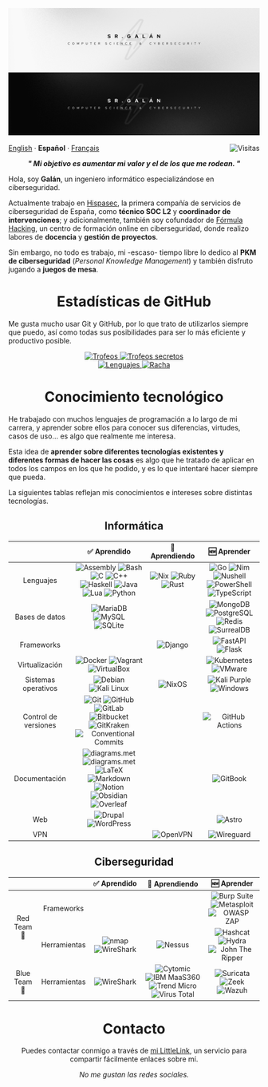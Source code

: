 <div align="center">
    <p>
        <img src=".github/readme/banner-light.png#gh-light-mode-only" alt="Banner (claro)" />
        <img src=".github/readme/banner-dark.png#gh-dark-mode-only" alt="Banner (oscuro)" />
    </p>
    <p align="left">
        <a href="/languages/README-en.md">English<a> · <b>Español</b> · <a href="/languages/README-fr.md">Français</a>
        <img align="right" src="https://komarev.com/ghpvc/?username=15Galan" alt="Visitas"/>
    </p>
    <p>
        <b><i>" Mi objetivo es aumentar mi valor y el de los que me rodean. "</b></i>
    </p>
    <!--
    <p>
        <img src="https://img.shields.io/badge/Nat-🇪🇸-%23aaaaaa.svg?style=flat" alt="Idioma nativo"/>
        <a href="/languages/README-en.md">
            <img src="https://img.shields.io/badge/B1-🇬🇧-%23aaaaaa.svg?style=flat" alt="Segundo idioma"/>
        <a>
        <a href="/languages/README-fr.md">
            <img src="https://img.shields.io/badge/A2-🇫🇷-%23aaaaaa.svg?style=flat" alt="Tercer idioma"/>
        </a>
    </p>
    -->
    <div align="left">
        <p>
            Hola, soy <b>Galán</b>, un ingeniero informático especializándose en ciberseguridad.
        </p>
        <p>
            Actualmente trabajo en <a href="https://hispasec.com">Hispasec</a>, la primera compañía de servicios de ciberseguridad de España, como <b>técnico SOC L2</b> y <b>coordinador de intervenciones</b>; y adicionalmente, también soy cofundador de <a href="https://formulahacking.es">Fórmula Hacking</a>, un centro de formación online en ciberseguridad, donde realizo labores de <b>docencia</b> y <b>gestión de proyectos</b>.
        </p>
        <p>
            Sin embargo, no todo es trabajo, mi -escaso- tiempo libre lo dedico al <b>PKM de ciberseguridad</b> (<i>Personal Knowledge Management</i>) y también disfruto jugando a <b>juegos de mesa</b>.
        </p>
    </div>
</div>

<div align="center">
    <h1>Estadísticas de GitHub</h1>
    <p align="left">
        Me gusta mucho usar Git y GitHub, por lo que trato de utilizarlos siempre que puedo, así como todas sus posibilidades para ser lo más eficiente y productivo posible.
    </p>
    <a href="https://github.com/15Galan">
        <img src="https://github-trophies.vercel.app/?username=15Galan&no-bg=true&no-frame=true&rank=SSS,SS,S,AAA,AA,A,B,C&file=2&column=3&margin-w=5&margin-h=5" alt="Trofeos" weight="200vw"/>
        <img src="https://github-trophies.vercel.app/?username=15Galan&no-bg=true&no-frame=true&rank=SECRET&file=2&column=2&margin-w=5&margin-h=5" alt="Trofeos secretos" weight="200vw"/>
        <br>
        <img src="https://github-readme-stats.vercel.app/api/top-langs/?username=15Galan&theme=transparent&title_color=00000000&bg_color=00000000&hide_border=true&layout=compact&langs_count=6" height="130em" weight="100vw" alt="Lenguajes"/>
        <img src="https://github-readme-streak-stats.herokuapp.com/?user=15Galan&theme=transparent&hide_border=true&stroke=00000000&date_format=j%20M%5B%20Y%5D&mode=weekly&locale=es" height="130em" weight="100vw" alt="Racha"/>
    </a>
</div>

<div align="center">
    <h1>Conocimiento tecnológico</h1>
    <div align="left">
        <p>
            He trabajado con muchos lenguajes de programación a lo largo de mi carrera, y aprender sobre ellos para conocer sus diferencias, virtudes, casos de uso... es algo que realmente me interesa.
        </p>
        <p>
            Esta idea de <b>aprender sobre diferentes tecnologías existentes y diferentes formas de hacer las cosas</b> es algo que he tratado de aplicar en todos los campos en los que he podido, y es lo que intentaré hacer siempre que pueda.
        </p>
        <p>
            La siguientes tablas reflejan mis conocimientos e intereses sobre distintas tecnologías.
        </p>
    </div>
    <h2>Informática</h2>
    <table>
        <thead>
            <tr>
                <th></th>
                <th>✅ Aprendido</th>
                <th>🔁 Aprendiendo</th>
                <th>🆕 Aprender</th>
            </tr>
        </thead>
        <tbody align="center">
            <tr>
                <td>Lenguajes</td>
                <td>
                    <img src="https://img.shields.io/badge/Assembly-%23545454.svg?style=flat&logo=assembly&logoColor=white" alt="Assembly">
                    <img src="https://img.shields.io/badge/Bash-%23121011.svg?style=flat&logo=gnu-bash&logoColor=white" alt="Bash">
                    <br>
                    <img src="https://img.shields.io/badge/C-%2300599C.svg?style=flat&logo=c&logoColor=white" alt="C">
                    <img src="https://img.shields.io/badge/C++-%2300599C.svg?style=flat&logo=c%2B%2B&logoColor=white" alt="C++">
                    <br>
                    <img src="https://img.shields.io/badge/Haskell-5e5086?style=flat&logo=haskell&logoColor=white" alt="Haskell">
                    <img src="https://img.shields.io/badge/Java-%23DD4F39.svg?style=flat&logo=oracle&logoColor=white" alt="Java">
                    <br>
                    <img src="https://img.shields.io/badge/Lua-%232C2D72.svg?style=flat&logo=lua&logoColor=white" alt="Lua">
                    <img src="https://img.shields.io/badge/Python-3670A0?style=flat&logo=python&logoColor=white" alt="Python">
                </td>
                <td>
                    <img src="https://img.shields.io/badge/Nix-%235277C3.svg?style=flat&logo=nixos&logoColor=white" alt="Nix">
                    <img src="https://img.shields.io/badge/Ruby-%23CC342D.svg?style=flat&logo=ruby&logoColor=white" alt="Ruby">
                    <br>
                    <img src="https://img.shields.io/badge/Rust-%23000000.svg?style=flat&logo=rust&logoColor=white" alt="Rust">
                </td>
                <td>
                    <img src="https://img.shields.io/badge/Go-%2300ADD8.svg?style=flat&logo=go&logoColor=white" alt="Go">
                    <img src="https://img.shields.io/badge/Nim-%23FFE953.svg?style=flat&logo=nim&logoColor=black" alt="Nim">
                    <br>
                    <img src="https://img.shields.io/badge/Nushell-%234E9A06.svg?style=flat&logo=nushell&logoColor=white" alt="Nushell">
                    <img src="https://img.shields.io/badge/PowerShell-%235391FE.svg?style=flat&logo=powershell&logoColor=white" alt="PowerShell">
                    <br>
                    <img src="https://img.shields.io/badge/TypeScript-%23007ACC.svg?style=flat&logo=typescript&logoColor=white" alt="TypeScript">
                </td>
            </tr>
            <tr>
                <td>Bases de datos</td>
                <td>
                    <img src="https://img.shields.io/badge/MariaDB-003545?style=flat&logo=mariadb&logoColor=white" alt="MariaDB">
                    <img src="https://img.shields.io/badge/MySQL-%2300f.svg?style=flat&logo=mysql&logoColor=white" alt="MySQL">
                    <br>
                    <img src="https://img.shields.io/badge/SQLite-%2307405e.svg?style=flat&logo=sqlite&logoColor=white" alt="SQLite">
                </td>
                <td>
                </td>
                <td>
                    <img src="https://img.shields.io/badge/MongoDB-%234ea94b.svg?style=flat&logo=mongodb&logoColor=white" alt="MongoDB">
                    <img src="https://img.shields.io/badge/PostgreSQL-%23316192.svg?style=flat&logo=postgresql&logoColor=white" alt="PostgreSQL">
                    <br>
                    <img src="https://img.shields.io/badge/Redis-%23DC382D.svg?style=flat&logo=redis&logoColor=white" alt="Redis">
                    <img src="https://img.shields.io/badge/SurrealDB-%23FF00A0.svg?style=flat&logo=surrealdb&logoColor=white" alt="SurrealDB">
                </td>
            </tr>
            <tr>
                <td>Frameworks</td>
                <td>
                </td>
                <td>
                    <img src="https://img.shields.io/badge/Django-%23092E20.svg?style=flat&logo=django&logoColor=white" alt="Django">
                </td>
                <td>
                    <img src="https://img.shields.io/badge/FastAPI-%23009688.svg?style=flat&logo=fastapi&logoColor=white" alt="FastAPI">
                    <img src="https://img.shields.io/badge/Flask-%23000000.svg?style=flat&logo=flask&logoColor=white" alt="Flask">
                </tr>
            </tr>
            <tr>
                <td>Virtualización</td>
                <td>
                    <img src="https://img.shields.io/badge/Docker-%230db7ed.svg?style=flat&logo=docker&logoColor=white" alt="Docker">
                    <img src="https://img.shields.io/badge/Vagrant-%231868F2.svg?style=flat&logo=vagrant&logoColor=white" alt="Vagrant">
                    <br>
                    <img src="https://img.shields.io/badge/VirtualBox-%23183A61.svg?style=flat&logo=virtualbox&logoColor=white" alt="VirtualBox">
                </td>
                <td>
                </td>
                <td>
                    <img src="https://img.shields.io/badge/Kubernetes-%23326CE5.svg?style=flat&logo=kubernetes&logoColor=white" alt="Kubernetes">
                    <img src="https://img.shields.io/badge/VMware-%23607078.svg?style=flat&logo=vmware&logoColor=white" alt="VMware">
                </td>
            <tr>
                <td>Sistemas operativos</td>
                <td>
                    <img src="https://img.shields.io/badge/Debian-%23A81D33.svg?style=flat&logo=debian&logoColor=white" alt="Debian">
                    <img src="https://img.shields.io/badge/Kali%20Linux-%23080636.svg?style=flat&logo=kali-linux&logoColor=white" alt="Kali Linux">
                </td>
                <td>
                    <img src="https://img.shields.io/badge/NixOS-%235277C3.svg?style=flat&logo=nixos&logoColor=white" alt="NixOS">
                </td>
                <td>
                    <img src="https://img.shields.io/badge/Kali%20Purple-%23AE078C.svg?style=flat&logo=kali-linux&logoColor=white" alt="Kali Purple">
                    <img src="https://img.shields.io/badge/Windows-0078D6?style=flat&logo=windows&logoColor=white" alt="Windows">
                </td>
            </tr>
            <tr>
                <td>Control de versiones</td>
                <td>
                    <img src="https://img.shields.io/badge/Git-%23F05032.svg?style=flat&logo=git&logoColor=white" alt="Git">
                    <img src="https://img.shields.io/badge/GitHub-%23121011.svg?style=flat&logo=github&logoColor=white" alt="GitHub">
                    <br>
                    <img src="https://img.shields.io/badge/GitLab-%23FC6D26.svg?style=flat&logo=gitlab&logoColor=white" alt="GitLab">
                    <img src="https://img.shields.io/badge/Bitbucket-%230052CC.svg?style=flat&logo=bitbucket&logoColor=white" alt="Bitbucket">
                    <br>
                    <img src="https://img.shields.io/badge/GitKraken-%23179287.svg?style=flat&logo=gitkraken&logoColor=white" alt="GitKraken">
                    <img src="https://img.shields.io/badge/Conventional%20Commits-%23FE5196.svg?style=flat&logo=conventional-commits&logoColor=white" alt="Conventional Commits">
                </td>
                <td>
                </td>
                <td>
                    <img src="https://img.shields.io/badge/GitHub%20Actions-%232088FF.svg?style=flat&logo=github-actions&logoColor=white" alt="GitHub Actions">
                </tr>
            </tr>
            <tr>
                <td>Documentación</td>
                <td>
                    <img src="https://img.shields.io/badge/diagrams.net-%23F08705.svg?style=flat&logo=diagrams.net&logoColor=white" alt="diagrams.met">
                    <img src="https://img.shields.io/badge/Excalidraw-%236965DB.svg?style=flat&logo=excalidraw&logoColor=white" alt="diagrams.met">
                    <br>
                    <img src="https://img.shields.io/badge/Latex-%23008080.svg?style=flat&logo=latex&logoColor=white" alt="LaTeX">
                    <img src="https://img.shields.io/badge/Markdown-%23151515.svg?style=flat&logo=markdown&logoColor=white" alt="Markdown">
                    <br>
                    <img src="https://img.shields.io/badge/Notion-%23FFFFFF.svg?style=flat&logo=notion&logoColor=black" alt="Notion">
                    <img src="https://img.shields.io/badge/Obsidian-%23483699.svg?style=flat&logo=obsidian&logoColor=white" alt="Obsidian">
                    <br>
                    <img src="https://img.shields.io/badge/Overleaf-%2347A141.svg?style=flat&logo=overleaf&logoColor=white" alt="Overleaf">
                </td>
                <td>
                </td>
                <td>
                    <img src="https://img.shields.io/badge/GitBook-%233884FF.svg?style=flat&logo=gitbook&logoColor=white" alt="GitBook">
                </td>
            </tr>
            <tr>
                <td>Web</td>
                <td>
                    <img src="https://img.shields.io/badge/Drupal-%230678BE.svg?style=flat&logo=drupal&logoColor=white" alt="Drupal">
                    <img src="https://img.shields.io/badge/WordPress-%2321759B.svg?style=flat&logo=wordpress&logoColor=white" alt="WordPress">
                </td>
                <td>
                </td>
                <td>
                    <img src="https://img.shields.io/badge/Astro-%23000000.svg?style=flat&logo=astro&logoColor=white" alt="Astro">
                </td>
            </tr>
            <tr>
                <td>VPN</td>
                <td>
                </td>
                <td>
                    <img src="https://img.shields.io/badge/OpenVPN-%23EA7E20.svg?style=flat&logo=openvpn&logoColor=white" alt="OpenVPN">
                </td>
                <td>
                    <img src="https://img.shields.io/badge/Wireguard-%2388171A.svg?style=flat&logo=wireguard&logoColor=white" alt="Wireguard">
                </td>
            </tr>
            <!--
            <tr>
                <td><i>Otros</i></td>
                <td>
                </td>
                <td>
                    <img src="https://img.shields.io/badge/Gimp-%235C5543.svg?style=flat&logo=gimp&logoColor=white" alt="Gimp">
                    <img src="https://img.shields.io/badge/Warp-%2301A4FF.svg?style=flat&logo=warp&logoColor=white" alt="Warp">
                </td>
                <td>
                    <img src="https://img.shields.io/badge/Inkscape-%23000000.svg?style=flat&logo=inkscape&logoColor=white" alt="Inkscape">
                    <img src="https://img.shields.io/badge/Neovim-%2357A143.svg?style=flat&logo=neovim&logoColor=white" alt="Neovim">
                    <br>
                    <img src="https://img.shields.io/badge/Raspberry%20Pi-%23C51A4A.svg?style=flat&logo=raspberry-pi&logoColor=white" alt="Raspberry Pi">
                </td>
            </tr>
            -->
        </tbody>
    </table>
    <h2>Ciberseguridad</h2>
    <table>
        <thead>
            <tr>
                <th colspan="2"></th>
                <th>✅ Aprendido</th>
                <th>🔁 Aprendiendo</th>
                <th>🆕 Aprender</th>
            </tr>
        </thead>
        <tbody align="center">
            <tr>
                <td rowspan="2">Red Team<br>🔴</td>
                <td>Frameworks</td>
                <td>
                </td>
                <td>
                </td>
                <td>
                    <img src="https://img.shields.io/badge/Burp%20Suite-%23FF6633.svg?style=flat&logo=burp-suite&logoColor=white" alt="Burp Suite">
                    <img src="https://img.shields.io/badge/Metasploit-%232596CD.svg?style=flat&logo=metasploit&logoColor=white" alt="Metasploit">
                    <br>
                    <img src="https://img.shields.io/badge/OWASP%20ZAP-%2300549E.svg?style=flat&logo=zap&logoColor=white" alt="OWASP ZAP">
                </td>
            </tr>
            <tr>
                <td>Herramientas</td>
                <td>
                    <img src="https://img.shields.io/badge/nmap-%23D0ECF4.svg?style=flat&logo=nmap&logoColor=white" alt="nmap">
                    <img src="https://img.shields.io/badge/WireShark-%231679A7.svg?style=flat&logo=wireshark&logoColor=white" alt="WireShark">
                </td>
                <td>
                    <img src="https://img.shields.io/badge/Nessus-%23061E42.svg?style=flat&logo=nessus&logoColor=white" alt="Nessus">
                </td>
                <td>
                    <img src="https://img.shields.io/badge/Hashcat-%233E3E41.svg?style=flat&logo=hashcat&logoColor=white" alt="Hashcat">
                    <img src="https://img.shields.io/badge/Hydra-%23168F78.svg?style=flat&logo=hydra&logoColor=white" alt="Hydra">
                    <br>
                    <img src="https://img.shields.io/badge/John%20The%20Ripper-%23BA1515.svg?style=flat&logo=john-the-ripper&logoColor=black" alt="John The Ripper">
                </td>
            </tr>
            <tr>
                <td rowspan="1">Blue Team<br>🔵</td>
                <td>Herramientas</td>
                <td>
                    <img src="https://img.shields.io/badge/WireShark-%231679A7.svg?style=flat&logo=wireshark&logoColor=white" alt="WireShark">
                </td>
                </td>
                <td>
                    <img src="https://img.shields.io/badge/Cytomic-%235E3079.svg?style=flat&logo=Cytomic&logoColor=white" alt="Cytomic">
                    <img src="https://img.shields.io/badge/IBM MaaS360-%23052FAD.svg?style=flat&logo=IBM&logoColor=white" alt="IBM MaaS360">
                    <br>
                    <img src="https://img.shields.io/badge/Trend%20Micro-%23D71921.svg?style=flat&logo=trend-micro&logoColor=white" alt="Trend Micro">
                    <img src="https://img.shields.io/badge/VirusTotal-%23394EFF.svg?style=flat&logo=virustotal&logoColor=white" alt="Virus Total">
                </td>
                <td>
                    <img src="https://img.shields.io/badge/Suricata-%23F6AC31.svg?style=flat&logo=suricata&logoColor=white" alt="Suricata">
                    <img src="https://img.shields.io/badge/Zeek-%232980B9.svg?style=flat&logo=zeek&logoColor=black" alt="Zeek">
                    <br>
                    <img src="https://img.shields.io/badge/Wazuh-%233AABE6.svg?style=flat&logo=wazuh&logoColor=white" alt="Wazuh">
                </td>
            </tr>
        </tbody>
    </table>
</div>

<div align="center">
    <h1>Contacto</h1>
    <p>
        Puedes contactar conmigo a través de <a href="https://srgalan.vercel.app">mi LittleLink</a>, un servicio para compartir fácilmente enlaces sobre mí.
    </p>
    <p>
        <i>No me gustan las redes sociales.</i>
    </p>
</div>
